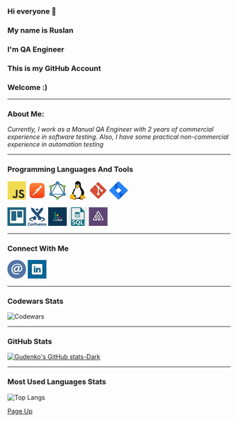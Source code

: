 <a id="anchor"></a>
### Hi everyone 👋
### My name is Ruslan
### I'm QA Engineer
### This is my GitHub Account
### Welcome :)
---
### About Me:
_Currently, I work as a Manual QA Engineer with 2 years of commercial experience in software testing. Also, I have some practical non-commercial experience in automation testing_

---
### Programming Languages And Tools
[![js](https://github.com/RuslanG13/RuslanG13/blob/main/src/Programming%20language%20%26%20Tools/javascript_logo.jpg)](https://developer.mozilla.org/en-US/docs/Web/JavaScript)
[![postman](https://github.com/RuslanG13/RuslanG13/blob/main/src/Programming%20language%20%26%20Tools/postman_logo.jpg)](https://www.postman.com/)
[![graphQL](https://github.com/RuslanG13/RuslanG13/blob/main/src/Programming%20language%20%26%20Tools/graphQL_icon.jpg)](https://altairgraphql.dev/)
[![linux](https://github.com/RuslanG13/RuslanG13/blob/main/src/Programming%20language%20%26%20Tools/linux_logo.jpg)](https://www.linux.org/)
[![git](https://github.com/RuslanG13/RuslanG13/blob/main/src/Programming%20language%20%26%20Tools/git_logo.jpg)](https://git-scm.com/)
[![jira](https://github.com/RuslanG13/RuslanG13/blob/main/src/Programming%20language%20%26%20Tools/jira_logo.jpg)](https://www.atlassian.com/software/jira)

[![trello](https://github.com/RuslanG13/RuslanG13/blob/main/src/Programming%20language%20%26%20Tools/trello_logo_.jpg)](https://trello.com/)
[![confluence](https://github.com/RuslanG13/RuslanG13/blob/main/src/Programming%20language%20%26%20Tools/confluence_icon.jpg)](https://www.atlassian.com/software/confluence)
[![testRail](https://github.com/RuslanG13/RuslanG13/blob/main/src/Programming%20language%20%26%20Tools/testRail_logo.jpg)](https://www.testrail.com/)
[![sql](https://github.com/RuslanG13/RuslanG13/blob/main/src/Programming%20language%20%26%20Tools/sql_icon.jpg)](https://www.sql.org/)
[![sentry](https://github.com/RuslanG13/RuslanG13/blob/main/src/Programming%20language%20%26%20Tools/sentry_icon.jpg)](https://docs.sentry.io/?original_referrer=https%3A%2F%2Fwww.google.com%2F)

---
### Connect With Me
[![email](https://github.com/RuslanG13/RuslanG13/blob/main/src/social%20media/email_logo.jpg)](mailto:ruslan.gudenko13@ukr.net)
[![linkedIn](https://github.com/RuslanG13/RuslanG13/blob/main/src/social%20media/linkedin_logo.jpg)](https://www.linkedin.com/in/ruslan-gudenko-111a57221/)

---
### Codewars Stats
![Codewars](https://www.codewars.com/users/ruslan.gudenko/badges/large)

---
### GitHub Stats
[![Gudenko's GitHub stats-Dark](https://github-readme-stats.vercel.app/api?username=RuslanG13&show_icons=true&theme=dark#gh-dark-mode-only)](https://github.com/RuslanG13/github-readme-stats#gh-dark-mode-only)

---
### Most Used Languages Stats
![Top Langs](https://github-readme-stats.vercel.app/api/top-langs/?username=RuslanG13&layout=compact&hide=html)

[Page Up](#anchor)














<!--[![cypress](https://github.com/RuslanG13/RuslanG13/blob/main/src/Programming%20language%20%26%20Tools/cypress_logo.jpg)](https://www.cypress.io/)-->
<!--[![playwright](https://github.com/RuslanG13/RuslanG13/blob/main/src/Programming%20language%20%26%20Tools/playwright_logo.jpg)](https://playwright.dev/)-->
